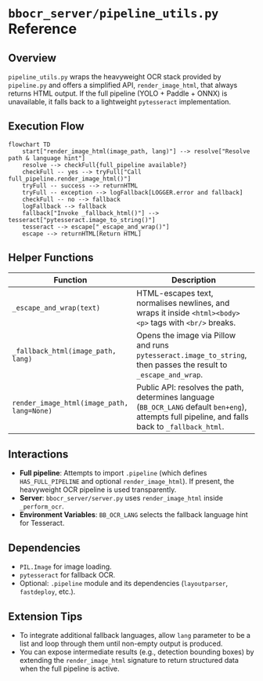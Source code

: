 # `bbocr_server/pipeline_utils.py` Reference

## Overview

`pipeline_utils.py` wraps the heavyweight OCR stack provided by `pipeline.py` and offers a simplified API, `render_image_html`, that always returns HTML output. If the full pipeline (YOLO + Paddle + ONNX) is unavailable, it falls back to a lightweight `pytesseract` implementation.

## Execution Flow

```mermaid
flowchart TD
    start["render_image_html(image_path, lang)"] --> resolve["Resolve path & language hint"]
    resolve --> checkFull{full_pipeline available?}
    checkFull -- yes --> tryFull["Call full_pipeline.render_image_html()"]
    tryFull -- success --> returnHTML
    tryFull -- exception --> logFallback[LOGGER.error and fallback]
    checkFull -- no --> fallback
    logFallback --> fallback
    fallback["Invoke _fallback_html()"] --> tesseract["pytesseract.image_to_string()"]
    tesseract --> escape["_escape_and_wrap()"]
    escape --> returnHTML[Return HTML]
```

## Helper Functions

| Function                                   | Description                                                                                                                                       |
| ------------------------------------------ | ------------------------------------------------------------------------------------------------------------------------------------------------- |
| `_escape_and_wrap(text)`                   | HTML-escapes text, normalises newlines, and wraps it inside `<html><body><p>` tags with `<br/>` breaks.                                           |
| `_fallback_html(image_path, lang)`         | Opens the image via Pillow and runs `pytesseract.image_to_string`, then passes the result to `_escape_and_wrap`.                                  |
| `render_image_html(image_path, lang=None)` | Public API: resolves the path, determines language (`BB_OCR_LANG` default `ben+eng`), attempts full pipeline, and falls back to `_fallback_html`. |

## Interactions

- **Full pipeline**: Attempts to import `.pipeline` (which defines `HAS_FULL_PIPELINE` and optional `render_image_html`). If present, the heavyweight OCR pipeline is used transparently.
- **Server**: `bbocr_server/server.py` uses `render_image_html` inside `_perform_ocr`.
- **Environment Variables**: `BB_OCR_LANG` selects the fallback language hint for Tesseract.

## Dependencies

- `PIL.Image` for image loading.
- `pytesseract` for fallback OCR.
- Optional: `.pipeline` module and its dependencies (`layoutparser`, `fastdeploy`, etc.).

## Extension Tips

- To integrate additional fallback languages, allow `lang` parameter to be a list and loop through them until non-empty output is produced.
- You can expose intermediate results (e.g., detection bounding boxes) by extending the `render_image_html` signature to return structured data when the full pipeline is active.

